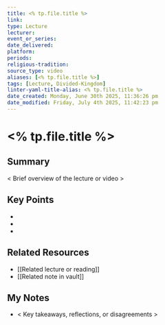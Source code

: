 ```yaml
---
title: <% tp.file.title %>
link: 
type: Lecture
lecturer: 
event_or_series: 
date_delivered: 
platform: 
periods: 
religious-tradition: 
source_type: video
aliases: [<% tp.file.title %>]
tags: [Lecture, Divided-Kingdom]
linter-yaml-title-alias: <% tp.file.title %>
date_created: Monday, June 30th 2025, 11:36:26 pm
date_modified: Friday, July 4th 2025, 11:42:23 pm
---
```


# <% tp.file.title %>

## Summary
< Brief overview of the lecture or video >

## Key Points
- 
- 
- 

## Related Resources
- [[Related lecture or reading]]
- [[Related note in vault]]

## My Notes
- < Key takeaways, reflections, or disagreements >
